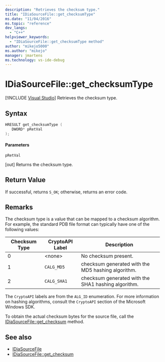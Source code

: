 ```yaml
---
description: "Retrieves the checksum type."
title: "IDiaSourceFile::get_checksumType"
ms.date: "11/04/2016"
ms.topic: "reference"
dev_langs:
  - "C++"
helpviewer_keywords:
  - "IDiaSourceFile::get_checksumType method"
author: "mikejo5000"
ms.author: "mikejo"
manager: jmartens
ms.technology: vs-ide-debug
---
```

# IDiaSourceFile::get_checksumType

 [!INCLUDE [Visual Studio](~/includes/applies-to-version/vs-windows-only.md)]
Retrieves the checksum type.

## Syntax

```C++
HRESULT get_checksumType ( 
   DWORD* pRetVal
);
```

#### Parameters
 `pRetVal`

[out] Returns the checksum type.

## Return Value
 If successful, returns `S_OK`; otherwise, returns an error code.

## Remarks
 The checksum type is a value that can be mapped to a checksum algorithm. For example, the standard PDB file format can typically have one of the following values:

|Checksum Type|CryptoAPI Label|Description|
|-------------------|---------------------|-----------------|
|0|\<none>|No checksum present.|
|1|`CALG_MD5`|checksum generated with the MD5 hashing algorithm.|
|2|`CALG_SHA1`|checksum generated with the SHA1 hashing algorithm.|

 The `CryptoAPI` labels are from the `ALG_ID` enumeration. For more information on hashing algorithms, consult the `CryptoAPI` section of the Microsoft Windows SDK.

 To obtain the actual checksum bytes for the source file, call the [IDiaSourceFile::get_checksum](../../debugger/debug-interface-access/idiasourcefile-get-checksum.md) method.

## See also
- [IDiaSourceFile](../../debugger/debug-interface-access/idiasourcefile.md)
- [IDiaSourceFile::get_checksum](../../debugger/debug-interface-access/idiasourcefile-get-checksum.md)
